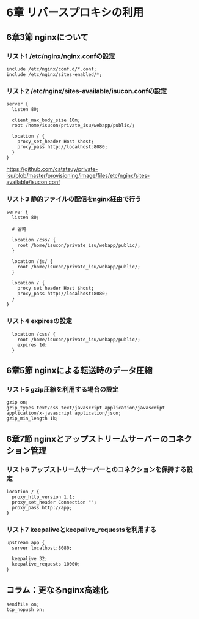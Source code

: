 # 6章 リバースプロキシの利用

## 6章3節 nginxについて

### リスト1 /etc/nginx/nginx.confの設定

```nginx
include /etc/nginx/conf.d/*.conf;
include /etc/nginx/sites-enabled/*;
```

### リスト2 /etc/nginx/sites-available/isucon.confの設定

```nginx
server {
  listen 80;

  client_max_body_size 10m;
  root /home/isucon/private_isu/webapp/public/;

  location / {
    proxy_set_header Host $host;
    proxy_pass http://localhost:8080;
  }
}
```

https://github.com/catatsuy/private-isu/blob/master/provisioning/image/files/etc/nginx/sites-available/isucon.conf

### リスト3 静的ファイルの配信をnginx経由で行う

```nginx
server {
  listen 80;

  # 省略

  location /css/ {
    root /home/isucon/private_isu/webapp/public/;
  }

  location /js/ {
    root /home/isucon/private_isu/webapp/public/;
  }

  location / {
    proxy_set_header Host $host;
    proxy_pass http://localhost:8080;
  }
}
```

### リスト4 expiresの設定

```nginx
  location /css/ {
    root /home/isucon/private_isu/webapp/public/;
    expires 1d;
  }
```

## 6章5節 nginxによる転送時のデータ圧縮

### リスト5 gzip圧縮を利用する場合の設定

```nginx
gzip on;
gzip_types text/css text/javascript application/javascript application/x-javascript application/json;
gzip_min_length 1k;
```

## 6章7節 nginxとアップストリームサーバーのコネクション管理

### リスト6 アップストリームサーバーとのコネクションを保持する設定

```nginx
location / {
  proxy_http_version 1.1;
  proxy_set_header Connection "";
  proxy_pass http://app;
}
```

### リスト7 keepaliveとkeepalive_requestsを利用する

```nginx
upstream app {
  server localhost:8080;

  keepalive 32;
  keepalive_requests 10000;
}
```

## コラム：更なるnginx高速化

```nginx
sendfile on;
tcp_nopush on;
```
